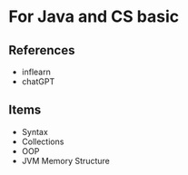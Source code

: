 # For Java and CS basic

## References
- inflearn
- chatGPT

## Items
- Syntax
- Collections
- OOP
- JVM Memory Structure